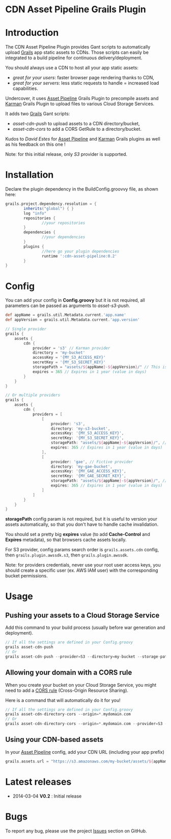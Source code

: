 
CDN Asset Pipeline Grails Plugin
===============================

# Introduction

The CDN Asset Pipeline Plugin provides Gant scripts to automatically upload [Grails](http://grails.org) app static assets to CDNs.
Those scripts can easily be integrated to a build pipeline for continuous delivery/deployment.

You should always use a CDN to host all your app static assets:

- *great for your users*: faster browser page rendering thanks to CDN,
- *great for your servers*: less static requests to handle = increased load capabilities.

Undercover, it uses [Asset Pipeline](http://grails.org/plugin/asset-pipeline) Grails Plugin to precompile assets and [Karman](http://grails.org/plugin/karman) Grails Plugin to upload files to various Cloud Storage Services.

It adds two [Grails](http://grails.org) Gant scripts:

- *asset-cdn-push* to upload assets to a CDN directory/bucket,
- *asset-cdn-cors* to add a CORS GetRule to a directory/bucket.

Kudos to *David Estes* for [Asset Pipeline](http://grails.org/plugin/asset-pipeline) and [Karman](http://grails.org/plugin/karman) Grails plugins as well as his feedback on this one !

Note: for this initial release, only *S3* provider is supported.

# Installation

Declare the plugin dependency in the BuildConfig.groovvy file, as shown here:

```groovy
grails.project.dependency.resolution = {
		inherits("global") { }
		log "info"
		repositories {
                //your repositories
        }
        dependencies {
                //your dependencies
        }
		plugins {
				//here go your plugin dependencies
				runtime ':cdn-asset-pipeline:0.2'
		}
}
```


# Config

You can add your config in **Config.groovy** but it is not required, all parameters can be passed as arguments to *asset-s3-push*.

```groovy
def appName = grails.util.Metadata.current.'app.name'
def appVersion = grails.util.Metadata.current.'app.version'

// Single provider
grails {
    assets {
        cdn {
            provider = 's3' // Karman provider
            directory = 'my-bucket'
            accessKey = '{MY_S3_ACCESS_KEY}'
            secretKey = '{MY_S3_SECRET_KEY}'
            storagePath = "assets/${appName}-${appVersion}/" // This is just a prefix example
            expires = 365 // Expires in 1 year (value in days)
        }
    }
}

// Or multiple providers
grails {
    assets {
        cdn {
            providers = [
                [
                    provider: 's3',
                    directory: 'my-s3-bucket',
                    accessKey: '{MY_S3_ACCESS_KEY}',
                    secretKey: '{MY_S3_SECRET_KEY}',
                    storagePath: "assets/${appName}-${appVersion}/", // This is just a prefix example
                    expires: 365 // Expires in 1 year (value in days)
                ],
                [
                    provider: 'gae', // Fictive provider
                    directory: 'my-gae-bucket',
                    accessKey: '{MY_GAE_ACCESS_KEY}',
                    secretKey: '{MY_GAE_SECRET_KEY}',
                    storagePath: "assets/${appName}-${appVersion}/", // This is just a prefix example
                    expires: 365 // Expires in 1 year (value in days)
                ]
            ]
        }
    }
}
```

**storagePath** config param is not required, but it is useful to version your assets automatically, so that you don't have to handle cache invalidation.

You should set a pretty big **expires** value (to add **Cache-Control** and **Expires** metadata), so that browsers cache assets locally.

For S3 provider, config params search order is `grails.assets.cdn` config, then `grails.plugin.awssdk.s3`, then `grails.plugin.awssdk`.

Note: for providers credentials, never use your root user access keys, you should create a specific user (ex. AWS IAM user) with the corresponding bucket permissions.


# Usage

## Pushing your assets to a Cloud Storage Service

Add this command to your build process (usually before war generation and deployment).

```groovy
// If all the settings are defined in your Config.groovy
grails asset-cdn-push
// Or
grails asset-cdn-push --provider=S3 --directory=my-bucket --storage-path=some-prefix --expires=365 --region=eu-west-1 --access-key=$MY_S3_ACCESS_KEY --secret-key=$MY_S3_SECRET_KEY
```

## Allowing your domain with a CORS rule

When you create your bucket on your Cloud Storage Service, you might need to add a [CORS rule](http://docs.aws.amazon.com/AmazonS3/latest/dev/cors.html) (Cross-Origin Resource Sharing).

Here is a command that will automatically do it for you!

```groovy
// If all the settings are defined in your Config.groovy
grails asset-cdn-directory-cors --origin=*.mydomain.com
// Or
grails asset-cdn-directory-cors --origin=*.mydomain.com --provider=S3 --directory=my-bucket --region=eu-west-1 --access-key=$MY_S3_ACCESS_KEY --secret-key=$MY_S3_SECRET_KEY
```

## Using your CDN-based assets

In your [Asset Pipeline](http://grails.org/plugin/asset-pipeline) config, add your CDN URL (including your app prefix)

```groovy
grails.assets.url = "https://s3.amazonaws.com/my-bucket/assets/${appName}-${appVersion}"
```

# Latest releases

* 2014-03-04 **V0.2** : Initial release

# Bugs

To report any bug, please use the project [Issues](http://github.com/agorapulse/grails-cdn-asset-pipeline/issues) section on GitHub.